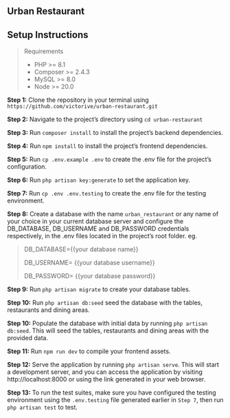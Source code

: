 ## Urban Restaurant

## Setup Instructions

> Requirements
> - PHP >= 8.1
> - Composer >= 2.4.3
> - MySQL >= 8.0
> - Node >= 20.0

**Step 1:** Clone the repository in your terminal using `https://github.com/victorive/urban-restaurant.git`

**Step 2:** Navigate to the project’s directory using `cd urban-restaurant`

**Step 3:** Run `composer install` to install the project’s backend dependencies.

**Step 4:** Run `npm install` to install the project’s frontend dependencies.

**Step 5:** Run `cp .env.example .env` to create the .env file for the project’s configuration.

**Step 6:** Run `php artisan key:generate` to set the application key.

**Step 7:** Run `cp .env .env.testing` to create the .env file for the testing environment.

**Step 8:** Create a database with the name `urban_restaurant` or any name of your choice in your current database
server and configure the DB_DATABASE, DB_USERNAME and DB_PASSWORD credentials respectively, in the .env files located in
the project’s root folder. eg.

> DB_DATABASE={{your database name}}
>
> DB_USERNAME= {{your database username}}
>
> DB_PASSWORD= {{your database password}}

**Step 9:** Run `php artisan migrate` to create your database tables.

**Step 10:** Run `php artisan db:seed` seed the database with the tables, restaurants and dining areas.

**Step 10:** Populate the database with initial data by running `php artisan db:seed`. 
This will seed the tables, restaurants and dining areas with the provided data.

**Step 11:** Run `npm run dev` to compile your frontend assets.

**Step 12:** Serve the application by running `php artisan serve`. This will start a development server,
and you can access the application by visiting http://localhost:8000 or using the link generated in your web browser.

**Step 13:** To run the test suites, make sure you have configured the testing environment using the `.env.testing` file
generated earlier in `Step 7`, then run `php artisan test` to test.

